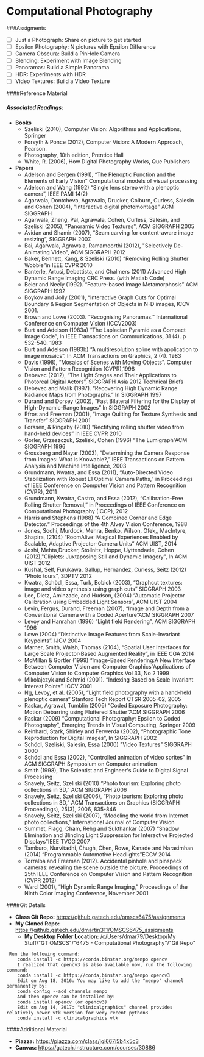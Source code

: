 # Computational Photography
###Assigments
-[ ] Just a Photograph: Share on picture to get started
-[ ] Epsilon Photography: N pictures with Epsilon Difference
-[ ] Camera Obscura: Build a PinHole Camera
-[ ] Blending: Experiment with Image Blending
-[ ] Panoramas: Build a Simple Panorama
-[ ] HDR: Experiments with HDR
-[ ] Video Textures: Build a Video Texture

####Reference Material
##### Associated Readings:
- **Books**
    - Szeliski (2010), Computer Vision: Algorithms and Applications, Springer
    - Forsyth & Ponce (2012), Computer Vision: A Modern Approach, Pearson.
    - Photography, 10th edition, Prentice Hall
    - White, R. (2006), How DIgital
      Photography Works, Que Publishers
- **Papers**
    - Adelson and Bergen (1991), “The Plenoptic Function and the Elements of Early Vision” Computational models of visual processing
    - Adelson and Wang (1992) “Single lens stereo with a plenoptic camera”, IEEE PAMI 14(2)
    - 	Agarwala, Dontcheva, Agrawala, Drucker, Colburn, Curless, Salesin and Cohen (2004), "Interactive digital photomontage"
  ACM SIGGRAPH
    - Agarwala, Zheng, Pal, Agrawala, Cohen, Curless, Salesin, and Szeliski (2005), "Panoramic Video Textures", ACM SIGGRAPH 2005
    - Avidan and Shamir (2007), “Seam carving for content-aware image resizing”, SIGGRAPH 2007.
    - Bai, Agarwala, Agrawala, Ramamoorthi (2012), "Selectively De-Animating Video", ACM SIGGRAPH 2012
    - Baker, Bennett, Kang, & Szeliski (2010) “Removing Rolling Shutter Wobble”in IEEE CVPR 2010
    - Banterle, Artusi, Debattista, and Chalmers (2011) Advanced High Dynamic Range Imaging CRC Press. (with Matlab Code)
    - Beier and Neely (1992). “Feature-based Image Metamorphosis” ACM SIGGRAPH 1992
    - Boykov and Jolly (2001), “Interactive Graph Cuts for Optimal Boundary & Region Segmentation of Objects in N-D images, ICCV 2001.
    - Brown and Lowe (2003). “Recognising Panoramas.” International Conference on Computer Vision (ICCV2003)
    - Burt and Adelson (1983a) “The Laplacian Pyramid as a Compact Image Code”, In IEEE Transactions on Communications, 31 (4). p 532-540. 1983
    - Burt and Adelson (1983b) “A multiresolution spline with application to image mosaics”. In ACM Transactions on Graphics, 2 (4). 1983
    - Davis (1998), “Mosaics of Scenes with Moving Objects”. Computer Vision and Pattern Recognition (CVPR),1998
    - Debevec (2012), “The Light Stages and Their Applications to Photoreal Digital Actors”, SIGGRAPH Asia 2012 Technical Briefs
    - Debevec and Malik (1997). “Recovering High Dynamic Range Radiance Maps from Photographs.” In SIGGRAPH 1997
    - Durand and Dorsey (2002), “Fast Bilateral Filtering for the Display of High-Dynamic-Range Images” In SIGGRAPH 2002
    - Efros and Freeman (2001), “Image Quilting for Texture Synthesis and Transfer” SIGGRAPH 2001
    - Forssén, & Ringaby (2010) “Rectifying rolling shutter video from hand-held devices” in IEEE CVPR 2010
    - Gorler, Grzeszczuk, Szeliski, Cohen (1996) “The Lumigraph”ACM SIGGRAPH 1996
    - Grossberg and Nayar (2003), “Determining the Camera Response from Images: What is Knowable?,” IEEE Transactions on Pattern Analysis and Machine Intelligence, 2003
    - Grundmann, Kwatra, and Essa (2011), “Auto-Directed Video Stabilization with Robust L1 Optimal Camera Paths,” in Proceedings of IEEE Conference on Computer Vision and Pattern Recognition (CVPR), 2011
    - Grundmann, Kwatra, Castro, and Essa (2012), “Calibration-Free Rolling Shutter Removal,” in Proceedings of IEEE Conference on Computational Photography (ICCP), 2012
    - Harris and Stephens (1988) “A Combined Corner and Edge Detector.“ Proceedings of the 4th Alvey Vision Conference, 1988
    - Jones, Sodhi, Murdock, Mehra, Benko, Wilson, Ofek,, MacIntyre, Shapira, (2104) “RoomAlive: Magical Experiences Enabled by Scalable, Adaptive Projector-Camera Units” ACM UIST, 2014
    - Joshi, Mehta,Drucker, Stollnitz, Hoppe, Uyttendaele, Cohen (2012),"Cliplets: Juxtaposing Still and Dynamic Imagery", In ACM UIST 2012
    - Kushal, Self, Furukawa, Gallup, Hernandez, Curless, Seitz (2012) “Photo tours”, 3DPTV 2012
    - Kwatra, Schödl, Essa, Turk, Bobick (2003), “Graphcut textures: image and video synthesis using graph cuts” SIGGRAPH 2003
    - Lee, Dietz, Aminzade, and Hudson, (2004) “Automatic Projector Calibration using Embedded Light Sensors”, ACM UIST 2004
    - Levin, Fergus, Durand, Freeman (2007), “Image and Depth from a Conventional Camera with a Coded Aperture”ACM SIGGRAPH 2007
    - Levoy and Hanrahan (1996) “Light field Rendering”, ACM SIGGRAPH 1996
    - Lowe (2004) “Distinctive Image Features from Scale-Invariant Keypoints”. IJCV 2004
    - Marner, Smith, Walsh, Thomas (2104), “Spatial User Interfaces for Large Scale Projector-Based Augmented Reality”, in IEEE CGA 2014
    - McMillan & Gortler (1999) “Image-Based Rendering:A New Interface Between Computer Vision and Computer Graphics”Applications of Computer Vision to Computer Graphics Vol 33, No 2 1999
    - Mikolajczyk and Schmid (2001). “Indexing Based on Scale Invariant Interest Points”. ICCV 2001
    - Ng, Levoy, et al. (2005), “Light field photography with a hand-held plenoptic camera” Stanford Tech Report CTSR 2005-02, 2005
    - Raskar, Agrawal, Tumblin (2006) “Coded Exposure Photography: Motion Debarring using Fluttered Shutter”ACM SIGGRAPH 2006
    - Raskar (2009) “Computational Photography: Epsilon to Coded Photography”, Emerging Trends in Visual Computing, Springer 2009
    - Reinhard, Stark, Shirley and Ferwerda (2002), “Photographic Tone Reproduction for Digital Images”, In SIGGRAPH 2002
    - Schödl, Szeliski, Salesin, Essa (2000) "Video Textures" SIGGRAPH 2000
    - Schödl and Essa (2002), “Controlled animation of video sprites” in ACM SIGGRAPH Symposium on Computer animation
    - Smith (1998), The Scientist and Engineer's Guide to Digital Signal Processing
    - Snavely, Seitz, Szeliski (2010) “Photo tourism: Exploring photo collections in 3D,” ACM SIGGRAPH 2006
    - Snavely, Seitz, Szeliski (2006), “Photo tourism: Exploring photo collections in 3D,” ACM Transactions on Graphics (SIGGRAPH Proceedings), 25(3), 2006, 835-846
    - Snavely, Seitz, Szeliski (2007), “Modeling the world from Internet photo collections,” International Journal of Computer Vision
    - Summet, Flagg, Cham, Rehg and Sukthankar (2007) “Shadow Elimination and Blinding Light Suppression for Interactive Projected Displays”IEEE TVCG 2007
    - Tamburo, Nurvitadhi, Chugh, Chen, Rowe, Kanade and Narasimhan (2014) “Programmable Automotive Headlights”ECCV 2014
    - Torralba and Freeman (2012). Accidental pinhole and pinspeck cameras: revealing the scene outside the picture. Proceedings of 25th IEEE Conference on Computer Vision and Pattern Recognition (CVPR 2012)
    - Ward (2001), “High Dynamic Range Imaging,” Proceedings of the Ninth Color Imaging Conference, November 2001

####Git Details
- **Class Git Repo:** https://github.gatech.edu/omscs6475/assignments
- **My Cloned Repo:** https://github.gatech.edu/dmartin311/OMSCS6475_assigments
    - **My Desktop Folder Location:** /c/Users/dmar79/Desktop/My Stuff/"GT OMSCS"/"6475 - Computational Photography"/"Git Repo"

```	
 Run the following command:
    conda install -c https://conda.binstar.org/menpo opencv
    I realized that opencv3 is also available now, run the following command:
    conda install -c https://conda.binstar.org/menpo opencv3
    Edit on Aug 18, 2016: You may like to add the "menpo" channel permanently by:
    conda config --add channels menpo
    And then opencv can be installed by:
    conda install opencv (or opencv3)
    Edit on Aug 14, 2017: "clinicalgraphics" channel provides relatively newer vtk version for very recent python3
    conda install -c clinicalgraphics vtk
```

####Additional Material
- **Piazza:** https://piazza.com/class/jqi667i5b4x5c3
- **Canvas:** https://gatech.instructure.com/courses/30886
